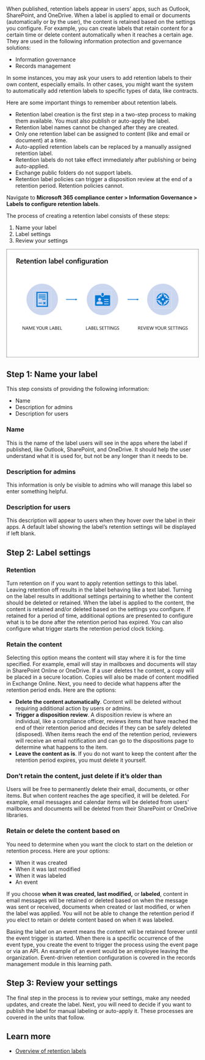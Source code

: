 When published, retention labels appear in users' apps, such as Outlook, SharePoint, and OneDrive. When a label is applied to email or documents (automatically or by the user), the content is retained based on the settings you configure. For example, you can create labels that retain content for a certain time or delete content automatically when it reaches a certain age. They are used in the following information protection and governance solutions:
- Information governance
- Records management

In some instances, you may ask your users to add retention labels to their own content, especially emails. In other cases, you might want the system to automatically add retention labels to specific types of data, like contracts.

Here are some important things to remember about retention labels.
-	Retention label creation is the first step in a two-step process to making them available. You must also publish or auto-apply the label.
-	Retention label names cannot be changed after they are created.
-	Only one retention label can be assigned to content (like and email or document) at a time.
-	Auto-applied retention labels can be replaced by a manually assigned retention label.
-	Retention labels do not take effect immediately after publishing or being auto-applied.
-	Exchange public folders do not support labels.
-	Retention label policies can trigger a disposition review at the end of a retention period. Retention policies cannot. 

Navigate to **Microsoft 365 compliance center > Information Governance > Labels to configure retention labels**.

The process of creating a retention label consists of these steps:
1. Name your label
1. Label settings
1. Review your settings
 
![Retention label configuration](../media/retention-label-configuration.png)

## Step 1: Name your label 
This step consists of providing the following information:
-	Name
-	Description for admins
-	Description for users 

### Name
This is the name of the label users will see in the apps where the label if published, like Outlook, SharePoint, and OneDrive. It should help the user understand what it is used for, but not be any longer than it needs to be.

### Description for admins
This information is only be visible to admins who will manage this label so enter something helpful.

### Description for users
This description will appear to users when they hover over the label in their apps. A default label showing the label’s retention settings will be displayed if left blank.

## Step 2: Label settings 

### Retention
Turn retention on if you want to apply retention settings to this label. Leaving retention off results in the label behaving like a text label. Turning on the label results in additional settings pertaining to whether the content should be deleted or retained. When the label is applied to the content, the content is retained and/or deleted based on the settings you configure. If retained for a period of time, additional options are presented to configure what is to be done after the retention period has expired. You can also configure what trigger starts the retention period clock ticking.

### Retain the content
Selecting this option means the content will stay where it is for the time specified. For example, email will stay in mailboxes and documents will stay in SharePoint Online or OneDrive. If a user deletes t   he content, a copy will be placed in a secure location. Copies will also be made of content modified in Exchange Online. Next, you need to decide what happens after the retention period ends. Here are the options:
- **Delete the content automatically**. Content will be deleted without requiring additional action by users or admins.
- **Trigger a disposition review**. A disposition review is where an individual, like a compliance officer, reviews items that have reached the end of their retention period and decides if they can be safely deleted (disposed). When items reach the end of the retention period, reviewers will receive an email notification and can go to the dispositions page to determine what happens to the item.
- **Leave the content as is**. If you do not want to keep the content after the retention period expires, you must delete it yourself.

### Don’t retain the content, just delete if it’s older than
Users will be free to permanently delete their email, documents, or other items. But when content reaches the age specified, it will be deleted. For example, email messages and calendar items will be deleted from users' mailboxes and documents will be deleted from their SharePoint or OneDrive libraries.

### Retain or delete the content based on
You need to determine when you want the clock to start on the deletion or retention process. Here are your options:
- When it was created
- When it was last modified
- When it was labeled
- An event

If you choose **when it was created, last modified,** or **labeled**, content in email messages will be retained or deleted based on when the message was sent or received, documents when created or last modified, or when the label was applied. You will not be able to change the retention period if you elect to retain or delete content based on when it was labeled.

Basing the label on an event means the content will be retained forever until the event trigger is started. When there is a specific occurrence of the event type, you create the event to trigger the process using the event page or via an API. An example of an event would be an employee leaving the organization. Event-driven retention configuration is covered in the records management module in this learning path. 

## Step 3: Review your settings 
The final step in the process is to review your settings, make any needed updates, and create the label. Next, you will need to decide if you want to publish the label for manual labeling or auto-apply it. These processes are covered in the units that follow.

## Learn more
- [Overview of retention labels](https://docs.microsoft.com/microsoft-365/compliance/labels?azure-portal=true)

